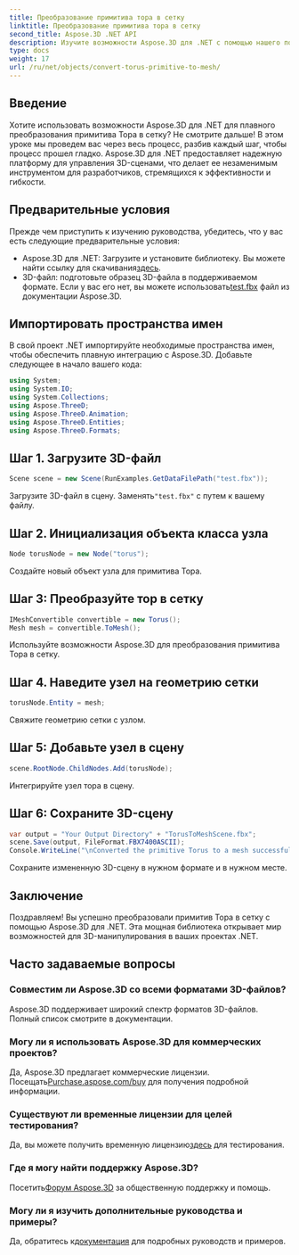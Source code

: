 ```yaml
---
title: Преобразование примитива тора в сетку
linktitle: Преобразование примитива тора в сетку
second_title: Aspose.3D .NET API
description: Изучите возможности Aspose.3D для .NET с помощью нашего пошагового руководства по преобразованию примитивов Torus в сетки. Улучшите свою 3D-разработку без особых усилий!
type: docs
weight: 17
url: /ru/net/objects/convert-torus-primitive-to-mesh/
---
```

## Введение
Хотите использовать возможности Aspose.3D для .NET для плавного преобразования примитива Тора в сетку? Не смотрите дальше! В этом уроке мы проведем вас через весь процесс, разбив каждый шаг, чтобы процесс прошел гладко. Aspose.3D для .NET предоставляет надежную платформу для управления 3D-сценами, что делает ее незаменимым инструментом для разработчиков, стремящихся к эффективности и гибкости.
## Предварительные условия
Прежде чем приступить к изучению руководства, убедитесь, что у вас есть следующие предварительные условия:
-  Aspose.3D для .NET: Загрузите и установите библиотеку. Вы можете найти ссылку для скачивания[здесь](https://releases.aspose.com/3d/net/).
-  3D-файл: подготовьте образец 3D-файла в поддерживаемом формате. Если у вас его нет, вы можете использовать[test.fbx](https://reference.aspose.com/3d/net/) файл из документации Aspose.3D.
## Импортировать пространства имен
В свой проект .NET импортируйте необходимые пространства имен, чтобы обеспечить плавную интеграцию с Aspose.3D. Добавьте следующее в начало вашего кода:
```csharp
using System;
using System.IO;
using System.Collections;
using Aspose.ThreeD;
using Aspose.ThreeD.Animation;
using Aspose.ThreeD.Entities;
using Aspose.ThreeD.Formats;
```
## Шаг 1. Загрузите 3D-файл
```csharp
Scene scene = new Scene(RunExamples.GetDataFilePath("test.fbx"));
```
Загрузите 3D-файл в сцену. Заменять`"test.fbx"` с путем к вашему файлу.
## Шаг 2. Инициализация объекта класса узла
```csharp
Node torusNode = new Node("torus");
```
Создайте новый объект узла для примитива Тора.
## Шаг 3: Преобразуйте тор в сетку
```csharp
IMeshConvertible convertible = new Torus();
Mesh mesh = convertible.ToMesh();
```
Используйте возможности Aspose.3D для преобразования примитива Тора в сетку.
## Шаг 4. Наведите узел на геометрию сетки
```csharp
torusNode.Entity = mesh;
```
Свяжите геометрию сетки с узлом.
## Шаг 5: Добавьте узел в сцену
```csharp
scene.RootNode.ChildNodes.Add(torusNode);
```
Интегрируйте узел тора в сцену.
## Шаг 6: Сохраните 3D-сцену
```csharp
var output = "Your Output Directory" + "TorusToMeshScene.fbx";
scene.Save(output, FileFormat.FBX7400ASCII);
Console.WriteLine("\nConverted the primitive Torus to a mesh successfully.\nFile saved at " + output);
```
Сохраните измененную 3D-сцену в нужном формате и в нужном месте.
## Заключение
Поздравляем! Вы успешно преобразовали примитив Тора в сетку с помощью Aspose.3D для .NET. Эта мощная библиотека открывает мир возможностей для 3D-манипулирования в ваших проектах .NET.
## Часто задаваемые вопросы
### Совместим ли Aspose.3D со всеми форматами 3D-файлов?
Aspose.3D поддерживает широкий спектр форматов 3D-файлов. Полный список смотрите в документации.
### Могу ли я использовать Aspose.3D для коммерческих проектов?
 Да, Aspose.3D предлагает коммерческие лицензии. Посещать[Purchase.aspose.com/buy](https://purchase.aspose.com/buy) для получения подробной информации.
### Существуют ли временные лицензии для целей тестирования?
 Да, вы можете получить временную лицензию[здесь](https://purchase.aspose.com/temporary-license/) для тестирования.
### Где я могу найти поддержку Aspose.3D?
 Посетить[Форум Aspose.3D](https://forum.aspose.com/c/3d/18) за общественную поддержку и помощь.
### Могу ли я изучить дополнительные руководства и примеры?
 Да, обратитесь к[документация](https://reference.aspose.com/3d/net/) для подробных руководств и примеров.